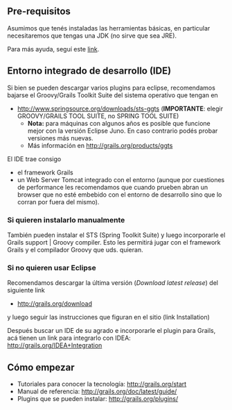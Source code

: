 Pre-requisitos
--------------

Asumimos que tenés instaladas las herramientas básicas, en particular necesitaremos que tengas una JDK (no sirve que sea JRE).

Para más ayuda, seguí este [link](preparacion-de-un-entorno-de-desarrollo-java.md).

Entorno integrado de desarrollo (IDE)
-------------------------------------

Si bien se pueden descargar varios plugins para eclipse, recomendamos bajarse el Groovy/Grails Toolkit Suite del sistema operativo que tengan en

-   <http://www.springsource.org/downloads/sts-ggts> (**IMPORTANTE**: elegir GROOVY/GRAILS TOOL SUITE, no SPRING TOOL SUITE)
    -   **Nota:** para máquinas con algunos años es posible que funcione mejor con la versión Eclipse Juno. En caso contrario podés probar versiones más nuevas.
    -   Más información en <http://grails.org/products/ggts>

El IDE trae consigo

-   el framework Grails
-   un Web Server Tomcat integrado con el entorno (aunque por cuestiones de performance les recomendamos que cuando prueben abran un browser que no esté embebido con el entorno de desarrollo sino que lo corran por fuera del mismo).

### Si quieren instalarlo manualmente

También pueden instalar el STS (Spring Toolkit Suite) y luego incorporarle el Grails support | Groovy compiler. Esto les permitirá jugar con el framework Grails y el compilador Groovy que uds. quieran.

### Si no quieren usar Eclipse

Recomendamos descargar la última versión (*Download latest release*) del siguiente link

-   <http://grails.org/download>

y luego seguir las instrucciones que figuran en el sitio (link Installation)

Después buscar un IDE de su agrado e incorporarle el plugin para Grails, acá tienen un link para integrarlo con IDEA: <http://grails.org/IDEA+Integration>

Cómo empezar
------------

-   Tutoriales para conocer la tecnología: <http://grails.org/start>
-   Manual de referencia: <http://grails.org/doc/latest/guide/>
-   Plugins que se pueden instalar: <http://grails.org/plugins/>

